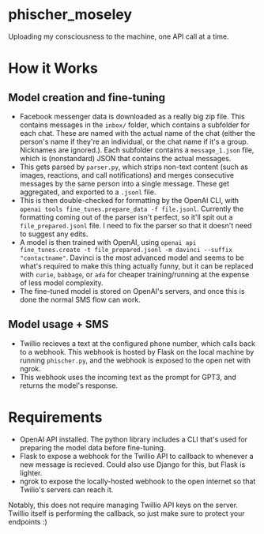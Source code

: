 # phischer_moseley
Uploading my consciousness to the machine, one API call at a time.

# How it Works
## Model creation and fine-tuning
- Facebook messenger data is downloaded as a really big zip file. This contains messages in the `inbox/` folder, which contains a subfolder for each chat. These are named with the actual name of the chat (either the person's name if they're an individual, or the chat name if it's a group. Nicknames are ignored.). Each subfolder contains a `message_1.json` file, which is (nonstandard) JSON that contains the actual messages.
- This gets parsed by `parser.py`, which strips non-text content (such as images, reactions, and call notifications) and merges consecutive messages by the same person into a single message. These get aggregated, and exported to a `.jsonl` file.
- This is then double-checked for formatting by the OpenAI CLI, with `openai tools fine_tunes.prepare_data -f file.jsonl`. Currently the formatting coming out of the parser isn't perfect, so it'll spit out a `file_prepared.jsonl` file. I need to fix the parser so that it doesn't need to suggest any edits.
- A model is then trained with OpenAI, using `openai api fine_tunes.create -t file_prepared.jsonl -m davinci --suffix "contactname"`. Davinci is the most advanced model and seems to be what's required to make this thing actually funny, but it can be replaced with `curie`, `babbage`, or `ada` for cheaper training/running at the expense of less model complexity.
- The fine-tuned model is stored on OpenAI's servers, and once this is done the normal SMS flow can work.

## Model usage + SMS
- Twillio recieves a text at the configured phone number, which calls back to a webhook. This webhook is hosted by Flask on the local machine by running `phischer.py`, and the webhook is exposed to the open net with ngrok.
- This webhook uses the incoming text as the prompt for GPT3, and returns the model's response.


# Requirements
- OpenAI API installed. The python library includes a CLI that's used for preparing the model data before fine-tuning.
- Flask to expose a webhook for the Twillio API to callback to whenever a new message is recieved. Could also use Django for this, but Flask is lighter.
- ngrok to expose the locally-hosted webhook to the open internet so that Twilio's servers can reach it.

Notably, this does not require managing Twillio API keys on the server. Twillio itself is performing the callback, so just make sure to protect your endpoints :)
